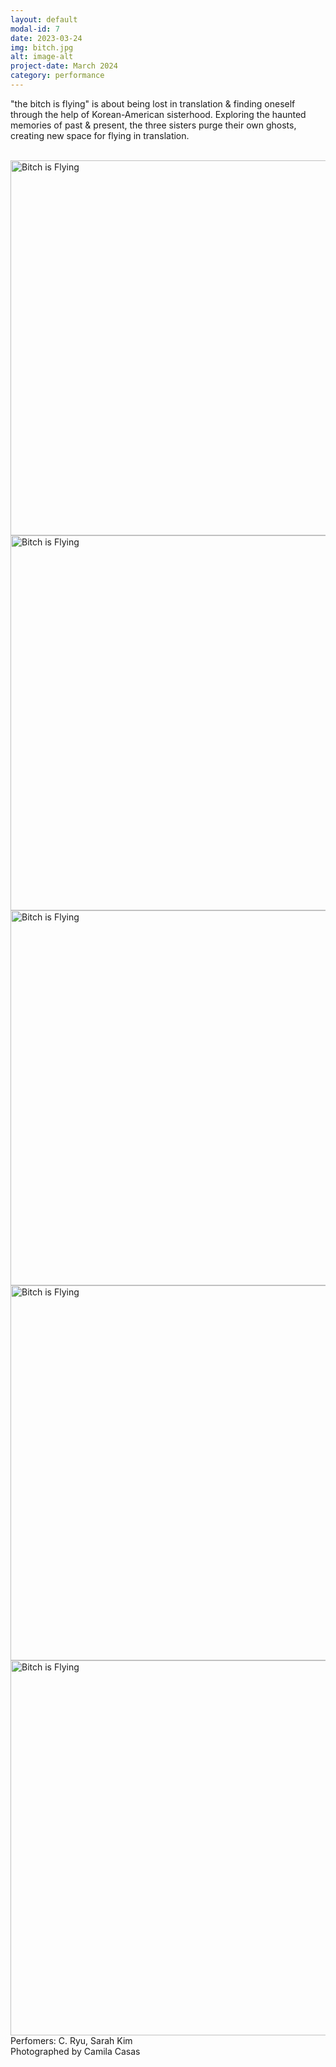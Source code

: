 ```yaml
---
layout: default
modal-id: 7
date: 2023-03-24
img: bitch.jpg
alt: image-alt
project-date: March 2024
category: performance
---
```

"the bitch is flying" is about being lost in translation & finding oneself through the help of Korean-American sisterhood. Exploring the haunted memories of past & present, the three sisters purge their own ghosts, creating new space for flying in translation.

<br>

<img src="{{ site.baseurl }}/img/portfolio/bitch1.png" alt="Bitch is Flying" class="center-image" width="600">
<img src="{{ site.baseurl }}/img/portfolio/bitch2.png" alt="Bitch is Flying" class="center-image" width="600">
<img src="{{ site.baseurl }}/img/portfolio/bitch3.png" alt="Bitch is Flying" class="center-image" width="600">
<img src="{{ site.baseurl }}/img/portfolio/bitch4.png" alt="Bitch is Flying" class="center-image" width="600">
<img src="{{ site.baseurl }}/img/portfolio/bitch5.png" alt="Bitch is Flying" class="center-image" width="600">

<br>
Perfomers: C. Ryu, Sarah Kim
<br>
Photographed by Camila Casas